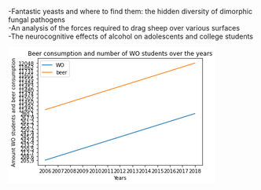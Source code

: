 -Fantastic yeasts and where to find them: the hidden diversity of dimorphic fungal pathogens\
-An analysis of the forces required to drag sheep over various surfaces\
-The neurocognitive effects of alcohol on adolescents and college students

![Plot](plot.png)
